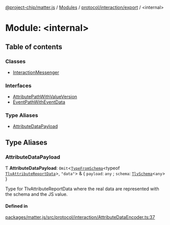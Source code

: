 [@project-chip/matter.js](../README.md) / [Modules](../modules.md) / [protocol/interaction/export](protocol_interaction_export.md) / \<internal\>

# Module: \<internal\>

## Table of contents

### Classes

- [InteractionMessenger](../classes/protocol_interaction_export._internal_.InteractionMessenger.md)

### Interfaces

- [AttributePathWithValueVersion](../interfaces/protocol_interaction_export._internal_.AttributePathWithValueVersion.md)
- [EventPathWithEventData](../interfaces/protocol_interaction_export._internal_.EventPathWithEventData.md)

### Type Aliases

- [AttributeDataPayload](protocol_interaction_export._internal_.md#attributedatapayload)

## Type Aliases

### AttributeDataPayload

Ƭ **AttributeDataPayload**: `Omit`\<[`TypeFromSchema`](tlv_export.md#typefromschema)\<typeof [`TlvAttributeReportData`](protocol_interaction_export.md#tlvattributereportdata)\>, ``"data"``\> & \{ `payload`: `any` ; `schema`: [`TlvSchema`](../classes/tlv_export.TlvSchema.md)\<`any`\>  }

Type for TlvAttributeReportData where the real data are represented with the schema and the JS value.

#### Defined in

[packages/matter.js/src/protocol/interaction/AttributeDataEncoder.ts:37](https://github.com/project-chip/matter.js/blob/5f71eedebdb9fa54338bde320c311bb359b7455d/packages/matter.js/src/protocol/interaction/AttributeDataEncoder.ts#L37)
